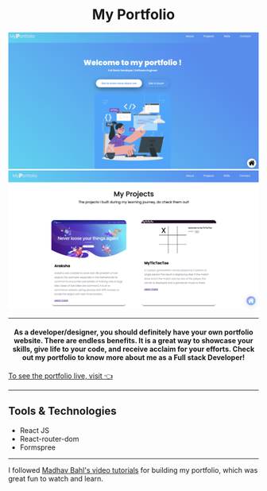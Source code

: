 <h1 align="center">My Portfolio</h1>

<div align="center" width="50">
  <img src="https://github.com/geekshikha/MyPortfolio/blob/main/src/assets/myportfolio.png?raw=true" alt="portfolio"  width="850"/>
 <img src="https://github.com/geekshikha/MyPortfolio/blob/main/src/assets/projectscreenshot.png?raw=true" alt="portfolio"  width="850"/>
</div>

---

<h4 align="center">As a developer/designer, you should definitely have your own portfolio website. There are endless benefits. It is a great way to showcase your skills, give life to your code, and receive acclaim for your efforts. Check out my portfolio to know more about me as a Full stack Developer!
</h4>

[To see the portfolio live, visit 👈](https://shikhasingh-portfolio.netlify.app/)

---

## Tools & Technologies

- React JS
- React-router-dom
- Formspree

---

I followed [Madhav Bahl's video tutorials](https://github.com/MadhavBahl) for building my portfolio, which was great fun to watch and learn.
